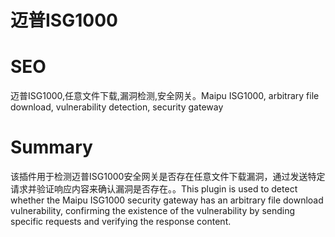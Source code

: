 # 迈普ISG1000
# SEO
迈普ISG1000,任意文件下载,漏洞检测,安全网关。Maipu ISG1000, arbitrary file download, vulnerability detection, security gateway
# Summary
该插件用于检测迈普ISG1000安全网关是否存在任意文件下载漏洞，通过发送特定请求并验证响应内容来确认漏洞是否存在。。This plugin is used to detect whether the Maipu ISG1000 security gateway has an arbitrary file download vulnerability, confirming the existence of the vulnerability by sending specific requests and verifying the response content.
